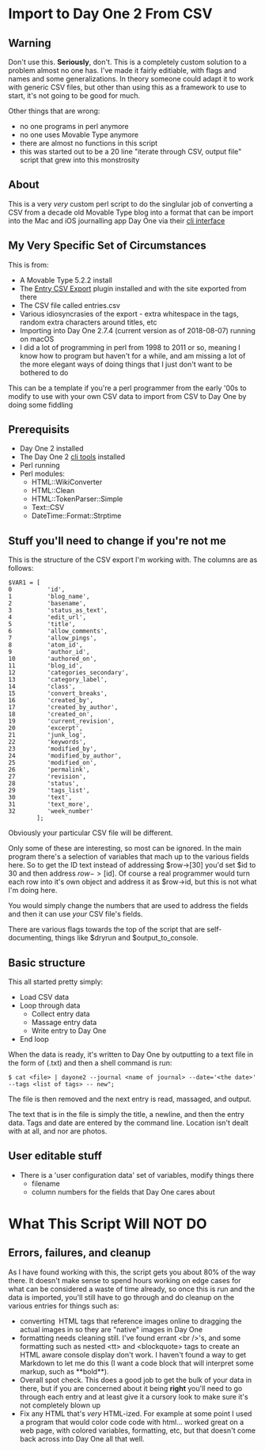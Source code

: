 # Import to Day One 2 From CSV

## Warning
Don't use this.  **Seriously**, don't.  This is a completely custom solution to a problem
almost no one has.  I've made it fairly editiable, with flags and names and some 
generalizations.  In theory someone could adapt it to work with generic CSV files, but 
other than using this as a framework to use to start, it's not going to be good for much.

Other things that are wrong: 
 - no one programs in perl anymore
 - no one uses Movable Type anymore
 - there are almost no functions in this script
 - this was started out to be a 20 line "iterate through CSV, output file" script that grew 
 	into this monstrosity

## About 
This is a very *very* custom perl script to do the singlular job of converting a CSV from 
a decade old Movable Type blog into a format that can be import into the Mac and iOS journalling 
app Day One via their [cli interface](http://help.dayoneapp.com/tips-and-tutorials/command-line-interface-cli)

## My Very Specific Set of Circumstances
This is from:

 - A Movable Type 5.2.2 install
 - The [Entry CSV Export](https://plugins.movabletype.org/entry-csv-export/) plugin installed
 	and with the site exported from there
 - The CSV file called entries.csv
 - Various idiosyncrasies of the export - extra whitespace in the tags, random extra characters 
 	around titles, etc 
 - Importing into Day One 2.7.4 (current version as of 2018-08-07) running on macOS
 - I did a lot of programming in perl from 1998 to 2011 or so, meaning I know how to program
 	but haven't for a while, and am missing a lot of the more elegant ways of doing things
	that I just don't want to be bothered to do

This can be a template if you're a perl programmer from the early '00s to modify to use with 
your own CSV data to import from CSV to Day One by doing some fiddling

## Prerequisits
 - Day One 2 installed
 - The Day One 2 [cli tools](http://help.dayoneapp.com/tips-and-tutorials/command-line-interface-cli) installed
 - Perl running
 - Perl modules:
 	- HTML::WikiConverter
	- HTML::Clean
	- HTML::TokenParser::Simple
	- Text::CSV
	- DateTime::Format::Strptime

## Stuff you'll need to change if you're not me

This is the structure of the CSV export I'm working with.  The columns are as follows:

```
$VAR1 = [
0          'id',
1          'blog_name',
2          'basename',
3          'status_as_text',
4          'edit_url',
5          'title',
6          'allow_comments',
7          'allow_pings',
8          'atom_id',
9          'author_id',
10         'authored_on',
11         'blog_id',
12         'categories_secondary',
13         'category_label',
14         'class',
15         'convert_breaks',
16         'created_by',
17         'created_by_author',
18         'created_on',
19         'current_revision',
20         'excerpt',
21         'junk_log',
22         'keywords',
23         'modified_by',
24         'modified_by_author',
25         'modified_on',
26         'permalink',
27         'revision',
28         'status',
29         'tags_list',
30         'text',
31         'text_more',
32         'week_number'
        ];
```

Obviously your particular CSV file will be different.

Only some of these are interesting, so most can be ignored.  In the main program there's a selection 
of variables that mach up to the various fields here.  So to get the ID text instead of addressing
$row->[30] you'd set $id to 30 and then address $row->[$id].  Of course a real programmer would turn
each row into it's own object and address it as $row->id, but this is not what I'm doing here.

You would simply change the numbers that are used to address the fields and then it can use *your* 
CSV file's fields.

There are various flags towards the top of the script that are self-documenting, things like
$dryrun and $output\_to\_console.

## Basic structure

This all started pretty simply:

 - Load CSV data
 - Loop through data
 	- Collect entry data
	- Massage entry data
	- Write entry to Day One
 - End loop

When the data is ready, it's written to Day One by outputting to a text file 
in the form of (<line-number>.txt) and then a shell command is run:

```
$ cat <file> | dayone2 --journal <name of journal> --date='<the date>' --tags <list of tags> -- new";
```

The file is then removed and the next entry is read, massaged, and output.

The text that is in the file is simply the title, a newline, and then the entry data.  Tags and date 
are entered by the command line.  Location isn't dealt with at all, and nor are photos.

## User editable stuff

 - There is a 'user configuration data' set of variables, modify things there
 	- filename
	- column numbers for the fields that Day One cares about

# What This Script Will NOT DO
## Errors, failures, and cleanup

As I have found working with this, the script gets you about 80% of the way there.  It doesn't 
make sense to spend hours working on edge cases for what can be considered a waste of time already,
so once this is run and the data is imported, you'll still have to go through and do cleanup on 
the various entries for things such as:

 - converting <img> HTML tags that reference images online to dragging the actual images in so they 
   are "native" images in Day One
 - formatting needs cleaning still.  I've found errant \<br /\>'s, and some formatting such as 
 	nested \<tt\> and \<blockquote\> tags to create an HTML aware console display don't work.  I 
	haven't found a way to get Markdown to let me do this (I want a code block that will interpret
	some markup, such as \*\*bold\*\*).
 - Overall spot check.  This does a good job to get the bulk of your data in there, but if you 
 	are concerned about it being **right** you'll need to go through each entry and at least give 
	it a cursory look to make sure it's not completely blown up
 - Fix any HTML that's *very* HTML-ized.  For example at some point I used a program that would
 	color code code with html... worked great on a web page, with colored variables, formatting,
	etc, but that doesn't come back across into Day One all that well. 
